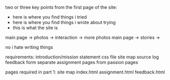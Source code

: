 two or three key points from the first page of the site:
 - here is where you find things i tried
 - here is where you find things i wrote about trying
 - this is what the site is

main page -> photos -> interaction -> more photos
main page -> stories ->


no i hate writing things

requirements:
  introduction/mission statement
  css file
  site map
  source log
  feedback form
  separate assignment pages from passion pages

pages required in part 1:
  site map
  index.html
  assignment.html
  feedback.html
